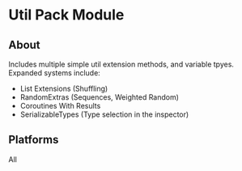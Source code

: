 # Util Pack Module

## About
Includes multiple simple util extension methods, and variable tpyes.
Expanded systems include: 
- List Extensions (Shuffling)
- RandomExtras (Sequences, Weighted Random)
- Coroutines With Results
- SerializableTypes (Type selection in the inspector)

## Platforms
All